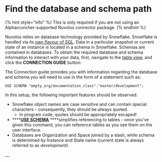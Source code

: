# Find the database and schema path

{% hint style="info" %}
This is only required if you are not using an Alphacruncher-supported Nuvolos connector package.
{% endhint %}

Nuvolos relies on database technology provided by Snowflake. Snowflake is handled via its [own flavour of SQL](https://docs.snowflake.net/manuals/sql-reference-commands.html).  Data in a particular snapshot or current state of an instance is located in a schema in Snowflake. Schemas are contained in databases. To obtain the required database and schema information to interact with your data, first, navigate to the [table view](../the-table-view/), and click the **CONNECTION GUIDE** button:

The Connection guide provides you with information regarding the database and schema you will need to use in the form of a statement such as:

```text
USE SCHEMA "empty_org/documentation_class"."master/development";
```

In this setup, the following important features should be observed:

* Snowflake object names are case sensitive and can contain special characters - consequently, they should be always quoted.
  * In program code, quotes should be appropriately escaped!
* \*\*\*\*[**USE SCHEMA**](https://docs.snowflake.net/manuals/sql-reference/sql/use-schema.html) ****simplifies referencing to tables - once you've given this command, you can reference tables as you see them on the user interface.
* Databases are Organization and Space joined by a slash, while schema is determined by Instance and State name \(current state is always referred to as _development\)._

\_\_


